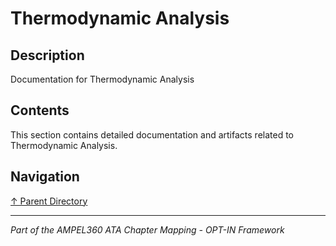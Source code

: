 # Thermodynamic Analysis

## Description

Documentation for Thermodynamic Analysis

## Contents

This section contains detailed documentation and artifacts related to Thermodynamic Analysis.

## Navigation

[↑ Parent Directory](../README.md)

---

*Part of the AMPEL360 ATA Chapter Mapping - OPT-IN Framework*
